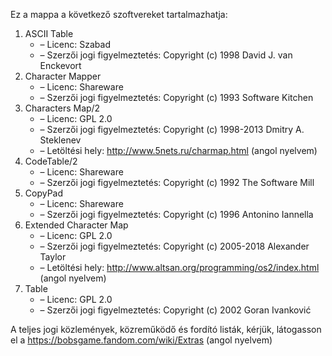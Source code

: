 ﻿Ez a mappa a következő szoftvereket tartalmazhatja:

1. ASCII Table
   - – Licenc: Szabad
   - – Szerzői jogi figyelmeztetés: Copyright (c) 1998 David J. van Enckevort
2. Character Mapper
   - – Licenc: Shareware
   - – Szerzői jogi figyelmeztetés: Copyright (c) 1993 Software Kitchen
3. Characters Map/2
   - – Licenc: GPL 2.0
   - – Szerzői jogi figyelmeztetés: Copyright (c) 1998-2013 Dmitry A. Steklenev
   - – Letöltési hely: http://www.5nets.ru/charmap.html (angol nyelvem)
4. CodeTable/2
   - – Licenc: Shareware
   - – Szerzői jogi figyelmeztetés: Copyright (c) 1992 The Software Mill
5. CopyPad
   - – Licenc: Shareware
   - – Szerzői jogi figyelmeztetés: Copyright (c) 1996 Antonino Iannella
6. Extended Character Map
   - – Licenc: GPL 2.0
   - – Szerzői jogi figyelmeztetés: Copyright (c) 2005-2018 Alexander Taylor
   - – Letöltési hely: http://www.altsan.org/programming/os2/index.html (angol nyelvem)
7. Table
   - – Licenc: GPL 2.0
   - – Szerzői jogi figyelmeztetés: Copyright (c) 2002 Goran Ivanković

A teljes jogi közlemények, közreműködő és fordító listák, kérjük, látogasson el a https://bobsgame.fandom.com/wiki/Extras (angol nyelvem)
